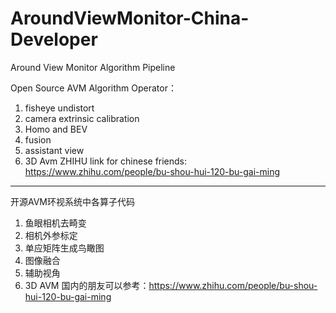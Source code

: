 # AroundViewMonitor-China-Developer
Around View Monitor Algorithm Pipeline

Open Source AVM Algorithm Operator：
1. fisheye undistort
2. camera extrinsic calibration
3. Homo and BEV
4. fusion
5. assistant view
6. 3D Avm
ZHIHU link for chinese friends: https://www.zhihu.com/people/bu-shou-hui-120-bu-gai-ming


*************************************************************************************
开源AVM环视系统中各算子代码
1. 鱼眼相机去畸变
2. 相机外参标定
3. 单应矩阵生成鸟瞰图
4. 图像融合
5. 辅助视角
6. 3D AVM
国内的朋友可以参考：https://www.zhihu.com/people/bu-shou-hui-120-bu-gai-ming
